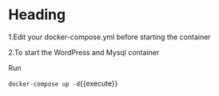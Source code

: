 # Heading

1.Edit your docker-compose.yml before starting the container

2.To start the WordPress and Mysql container

Run

`docker-compose up -d`{{execute}}

